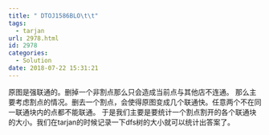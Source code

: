 ```yaml
---
title: " DTOJ1586BLO\t\t"
tags:
  - tarjan
url: 2978.html
id: 2978
categories:
  - Solution
date: 2018-07-22 15:31:21
---
```


原图是强联通的。删掉一个非割点那么只会造成当前点与其他店不连通。 那么主要考虑割点的情况。删去一个割点，会使得原图变成几个联通快。任意两个不在同一联通块内的点都不能联通。 于是我们主要是要统计一个割点割开的各个联通块的大小。我们在tarjan的时候记录一下dfs树的大小就可以统计出答案了。